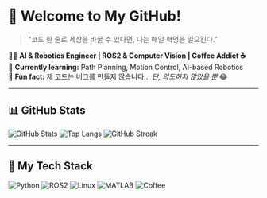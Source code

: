 # 🚀 Welcome to My GitHub!
> "코드 한 줄로 세상을 바꿀 수 있다면, 나는 매일 혁명을 일으킨다."  

👨‍💻 **AI & Robotics Engineer | ROS2 & Computer Vision | Coffee Addict ☕**  
🎯 **Currently learning:** Path Planning, Motion Control, AI-based Robotics  
📌 **Fun fact:** 제 코드는 버그를 만들지 않습니다... *단, 의도하지 않았을 뿐* 😂  

---

## 📊 GitHub Stats
![GitHub Stats](https://github-readme-stats.vercel.app/api?username=YourGitHubUsername&show_icons=true&theme=tokyonight)
![Top Langs](https://github-readme-stats.vercel.app/api/top-langs/?username=YourGitHubUsername&layout=compact&theme=tokyonight)
![GitHub Streak](https://github-readme-streak-stats.herokuapp.com/?user=YourGitHubUsername&theme=tokyonight)

---

## 🎯 My Tech Stack
![Python](https://img.shields.io/badge/-Python-3776AB?style=flat-square&logo=python&logoColor=white)
![ROS2](https://img.shields.io/badge/-ROS2-22314E?style=flat-square&logo=ros&logoColor=white)
![Linux](https://img.shields.io/badge/-Linux-FCC624?style=flat-square&logo=linux&logoColor=black)
![MATLAB](https://img.shields.io/badge/-MATLAB-0076A8?style=flat-square&logo=mathworks&logoColor=white)
![Coffee](https://img.shields.io/badge/-Coffee-6F4E37?style=flat-square&logo=coffee&logoColor=white)

